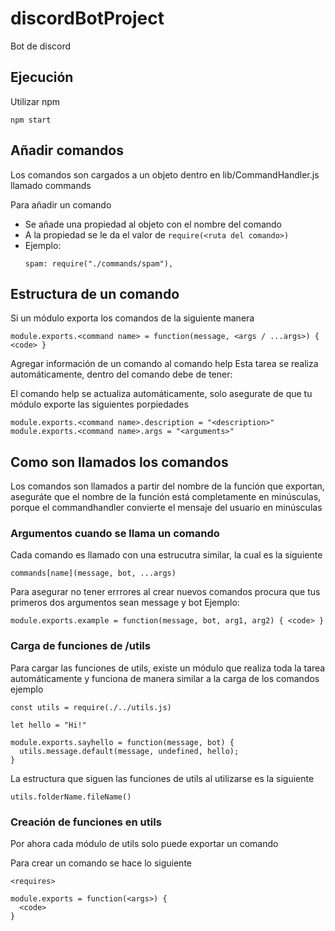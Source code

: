 # discordBotProject

Bot de discord

## Ejecución

Utilizar npm 
```
npm start
```

## Añadir comandos

Los comandos son cargados a un objeto dentro en lib/CommandHandler.js llamado commands

Para añadir un comando
- Se añade una propiedad al objeto con el nombre del comando
- A la propiedad se le da el valor de ```require(<ruta del comando>)```
- Ejemplo:
  ```
  spam: require("./commands/spam"),
  ```

## Estructura de un comando

Si un módulo exporta los comandos de la siguiente manera
```
module.exports.<command name> = function(message, <args / ...args>) { <code> }
```

Agregar información de un comando al comando help
Esta tarea se realiza automáticamente, dentro del comando debe de tener:

El comando help se actualiza automáticamente, solo asegurate de que tu módulo exporte las siguientes porpiedades

```
module.exports.<command name>.description = "<description>"
module.exports.<command name>.args = "<arguments>"
```

## Como son llamados los comandos

Los comandos son llamados a partir del nombre de la función que exportan, aseguráte que el nombre de la función está completamente en minúsculas, porque el commandhandler convierte el mensaje del usuario en minúsculas

### Argumentos cuando se llama un comando

Cada comando es llamado con una estrucutra similar, la cual es la siguiente

```
commands[name](message, bot, ...args)
```

Para asegurar no tener errrores al crear nuevos comandos procura que tus primeros dos argumentos sean message y bot
Ejemplo:
```
module.exports.example = function(message, bot, arg1, arg2) { <code> }
```

### Carga de funciones de /utils

Para cargar las funciones de utils, existe un módulo que realiza toda la tarea automáticamente y funciona de manera similar a la carga de los comandos
ejemplo
```
const utils = require(./../utils.js)

let hello = "Hi!"

module.exports.sayhello = function(message, bot) {
  utils.message.default(message, undefined, hello);
}
```

La estructura que siguen las funciones de utils al utilizarse es la siguiente

```
utils.folderName.fileName()
```

### Creación de funciones en utils

Por ahora cada módulo de utils solo puede exportar un comando

Para crear un comando se hace lo siguiente
```
<requires>

module.exports = function(<args>) {
  <code>
}
```
